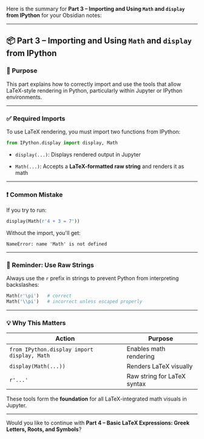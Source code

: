 Here is the summary for **Part 3 – Importing and Using `Math` and `display` from IPython** for your Obsidian notes:

---

## 📦 Part 3 – Importing and Using `Math` and `display` from IPython

### 📌 Purpose

This part explains how to correctly import and use the tools that allow LaTeX-style rendering in Python, particularly within Jupyter or IPython environments.

---

### ✅ Required Imports

To use LaTeX rendering, you must import two functions from IPython:

```python
from IPython.display import display, Math
```

- `display(...)`: Displays rendered output in Jupyter
    
- `Math(...)`: Accepts a **LaTeX-formatted raw string** and renders it as math
    

---

### ❗ Common Mistake

If you try to run:

```python
display(Math(r'4 + 3 = 7'))
```

Without the import, you'll get:

```plaintext
NameError: name 'Math' is not defined
```

---

### 🧠 Reminder: Use Raw Strings

Always use the `r` prefix in strings to prevent Python from interpreting backslashes:

```python
Math(r'\pi')   # correct
Math('\\pi')   # incorrect unless escaped properly
```

---

### 💡 Why This Matters

|Action|Purpose|
|---|---|
|`from IPython.display import display, Math`|Enables math rendering|
|`display(Math(...))`|Renders LaTeX visually|
|`r'...'`|Raw string for LaTeX syntax|

These tools form the **foundation** for all LaTeX-integrated math visuals in Jupyter.

---

Would you like to continue with **Part 4 – Basic LaTeX Expressions: Greek Letters, Roots, and Symbols**?